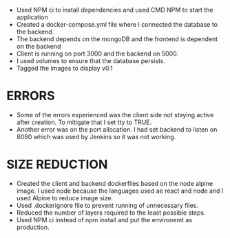 - Used NPM ci to install dependencies and used CMD NPM to start the application
- Created a docker-compose.yml file where I connected the database to the backend.
- The backend depends on the mongoDB and the frontend is dependent on the backend
- Client is running on port 3000 and the backend on 5000.
- I used volumes to ensure that the database persists.
- Tagged the images to display v0.1

# ERRORS
- Some of the errors experienced was the client side not staying active after creation. To mitigate that I set tty to TRUE.
- Another error was on the port allocation. I had set backend to listen on 8080 which was used by Jenkins so it was not working.

# SIZE REDUCTION
- Created the client and backend dockerfiles based on the node alpine image. I used node because the languages used ae react and node and I used Alpine to reduce image size.
- Used .dockerignore file to prevent running of unnecessary files.
- Reduced the number of layers required to the least possible steps.
- Used NPM ci instead of npm install and put the environemt as production.
